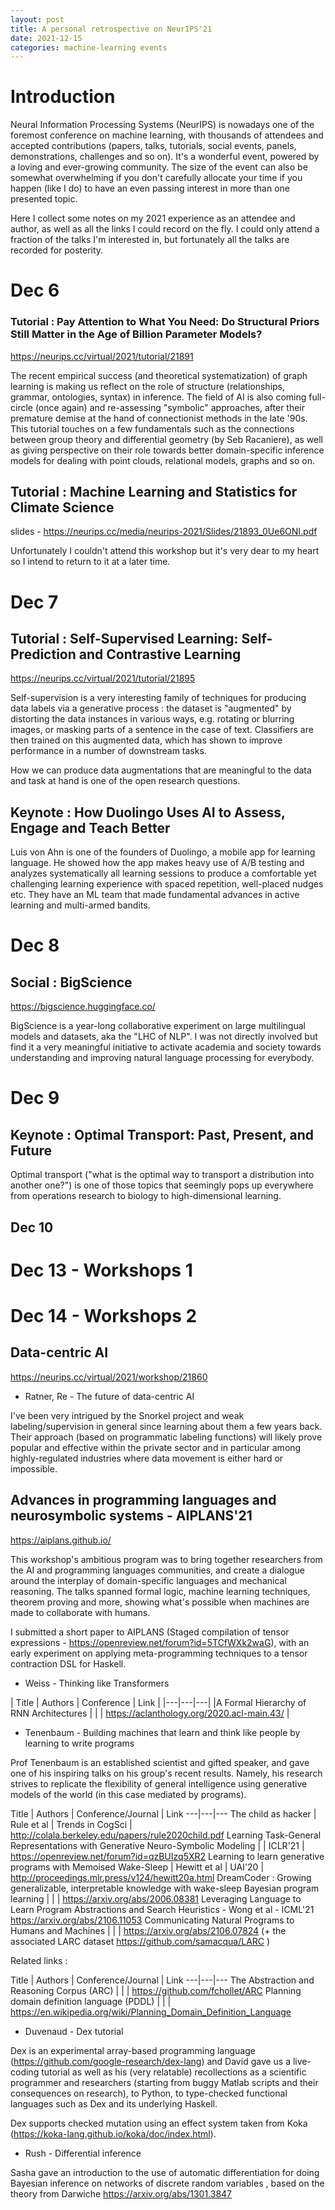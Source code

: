 ```yaml
---
layout: post
title: A personal retrospective on NeurIPS'21
date: 2021-12-15
categories: machine-learning events
---
```


# Introduction

Neural Information Processing Systems (NeurIPS) is nowadays one of the foremost conference on machine learning, with thousands of attendees and accepted contributions (papers, talks, tutorials, social events, panels, demonstrations, challenges and so on). It's a wonderful event, powered by a loving and ever-growing community. The size of the event can also be somewhat overwhelming if you don't carefully allocate your time if you happen (like I do) to have an even passing interest in more than one presented topic.

Here I collect some notes on my 2021 experience as an attendee and author, as well as all the links I could record on the fly. I could only attend a fraction of the talks I'm interested in, but fortunately all the talks are recorded for posterity.



# Dec 6

### Tutorial : Pay Attention to What You Need: Do Structural Priors Still Matter in the Age of Billion Parameter Models?

https://neurips.cc/virtual/2021/tutorial/21891

The recent empirical success (and theoretical systematization) of graph learning is making us reflect on the role of structure (relationships, grammar, ontologies, syntax) in inference. The field of AI is also coming full-circle (once again) and re-assessing "symbolic" approaches, after their premature demise at the hand of connectionist methods in the late '90s.
This tutorial touches on a few fundamentals such as the connections between group theory and differential geometry (by Seb Racaniere), as well as giving perspective on their role towards better domain-specific inference models for dealing with point clouds, relational models, graphs and so on.

## Tutorial : Machine Learning and Statistics for Climate Science

slides - https://neurips.cc/media/neurips-2021/Slides/21893_0Ue6ONI.pdf

Unfortunately I couldn't attend this workshop but it's very dear to my heart so I intend to return to it at a later time.


# Dec 7

## Tutorial : Self-Supervised Learning: Self-Prediction and Contrastive Learning 

https://neurips.cc/virtual/2021/tutorial/21895

Self-supervision is a very interesting family of techniques for producing data labels via a generative process : the dataset is "augmented" by distorting the data instances in various ways, e.g. rotating or blurring images, or masking parts of a sentence in the case of text. Classifiers are then trained on this augmented data, which has shown to improve performance in a number of downstream tasks.

How we can produce data augmentations that are meaningful to the data and task at hand is one of the open research questions.

## Keynote : How Duolingo Uses AI to Assess, Engage and Teach Better

Luis von Ahn is one of the founders of Duolingo, a mobile app for learning language. He showed how the app makes heavy use of A/B testing and analyzes systematically all learning sessions to produce a comfortable yet challenging learning experience with spaced repetition, well-placed nudges etc. They have an ML team that made fundamental advances in active learning and multi-armed bandits.


# Dec 8

## Social : BigScience

https://bigscience.huggingface.co/

BigScience is a year-long collaborative experiment on large multilingual models and datasets, aka the "LHC of NLP". I was not directly involved but find it a very meaningful initiative to activate academia and society towards understanding and improving natural language processing for everybody.

# Dec 9

## Keynote : Optimal Transport: Past, Present, and Future

Optimal transport ("what is the optimal way to transport a distribution into another one?") is one of those topics that seemingly pops up everywhere from operations research to biology to high-dimensional learning.

## Dec 10 


# Dec 13 - Workshops 1



# Dec 14 - Workshops 2


## Data-centric AI 

https://neurips.cc/virtual/2021/workshop/21860

* Ratner, Re - The future of data-centric AI

I've been very intrigued by the Snorkel project and weak labeling/supervision in general since learning about them a few years back. Their approach (based on programmatic labeling functions) will likely prove popular and effective within the private sector and in particular among highly-regulated industries where data movement is either hard or impossible.


## Advances in programming languages and neurosymbolic systems - AIPLANS'21 

https://aiplans.github.io/

This workshop's ambitious program was to bring together researchers from the AI and programming languages communities, and create a dialogue around the interplay of domain-specific languages and mechanical reasoning. The talks spanned formal logic, machine learning techniques, theorem proving and more, showing what's possible when machines are made to collaborate with humans.

I submitted a short paper to AIPLANS (Staged compilation of tensor expressions - https://openreview.net/forum?id=5TCfWXk2waG), with an early experiment on applying meta-programming techniques to a tensor contraction DSL for Haskell.

* Weiss - Thinking like Transformers

| Title | Authors | Conference | Link |
|---|---|---|
|A Formal Hierarchy of RNN Architectures | | | https://aclanthology.org/2020.acl-main.43/ |

* Tenenbaum - Building machines that learn and think like people by learning to write programs

Prof Tenenbaum is an established scientist and gifted speaker, and gave one of his inspiring talks on his group's recent results. Namely, his research strives to replicate the flexibility of general intelligence using generative models of the world (in this case mediated by programs).

Title | Authors | Conference/Journal | Link
---|---|---
The child as hacker | Rule et al | Trends in CogSci | http://colala.berkeley.edu/papers/rule2020child.pdf
Learning Task-General Representations with Generative Neuro-Symbolic Modeling | | ICLR'21 | https://openreview.net/forum?id=qzBUIzq5XR2 
Learning to learn generative programs with Memoised Wake-Sleep | Hewitt et al | UAI'20 | http://proceedings.mlr.press/v124/hewitt20a.html
DreamCoder : Growing generalizable, interpretable knowledge with wake-sleep Bayesian program learning | | | https://arxiv.org/abs/2006.08381 
Leveraging Language to Learn Program Abstractions and Search Heuristics - Wong et al - ICML'21 https://arxiv.org/abs/2106.11053
Communicating Natural Programs to Humans and Machines | | |  https://arxiv.org/abs/2106.07824 (+ the associated LARC dataset https://github.com/samacqua/LARC  )

Related links : 

Title | Authors | Conference/Journal | Link
---|---|---
The Abstraction and Reasoning Corpus (ARC) | | | https://github.com/fchollet/ARC
Planning domain definition language (PDDL) | | | https://en.wikipedia.org/wiki/Planning_Domain_Definition_Language

* Duvenaud - Dex tutorial 

Dex is an experimental array-based programming language (https://github.com/google-research/dex-lang) and David gave us a live-coding tutorial as well as his (very relatable) recollections as a scientific programmer and researchers (starting from buggy Matlab scripts and their consequences on research), to Python, to type-checked functional languages such as Dex and its underlying Haskell.

Dex supports checked mutation using an effect system taken from Koka (https://koka-lang.github.io/koka/doc/index.html).

* Rush - Differential inference

Sasha gave an introduction to the use of automatic differentiation for doing Bayesian inference on networks of discrete random variables , based on the theory from Darwiche https://arxiv.org/abs/1301.3847
